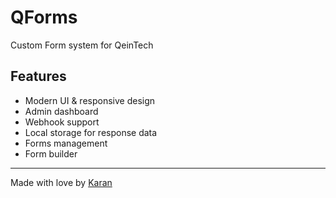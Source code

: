 # QForms
Custom Form system for QeinTech

##  Features

- Modern UI & responsive design
- Admin dashboard
- Webhook support
- Local storage for response data
- Forms management
- Form builder

---

Made with love by [Karan](https://github.com/Karandev2007)
